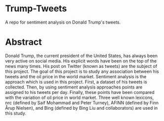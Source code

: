 # Trump-Tweets
A repo for sentiment analysis on Donald Trump's tweets. 

# Abstract 

Donald Trump, the current president of the United States, has always been very active on social media. His
explicit words have been on the top of the news many times. His post on Twitter (known as tweets) are the
subject of this project. The goal of this project is to study any association between his tweets and the oil
price in the world market.
Sentiment analysis is the approach which is used in this project. First, a dataset of his tweets is collected.
Then, by using sentiment analysis approaches points are assigned to his tweets per day. Finally, these points
have been compared with the variation of oil price in world market. Three well known lexicons, nrc (defined
by Saif Mohammad and Peter Turney), AFINN (defined by Finn Årup Nielsen), and Bing (defined by Bing
Liu and collaborators) are used in this study.
